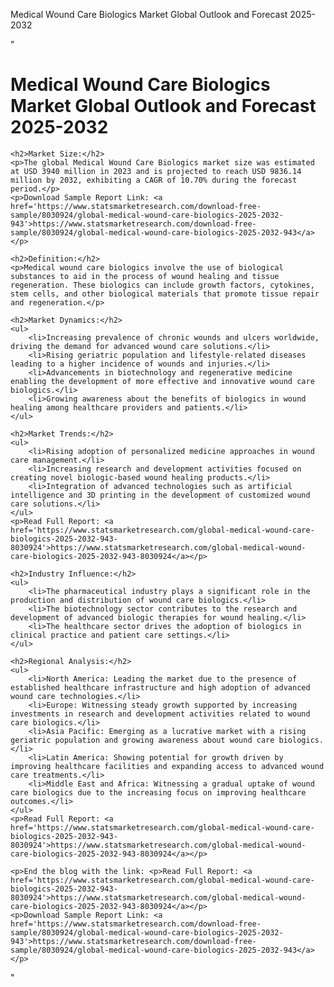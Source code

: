 Medical Wound Care Biologics Market Global Outlook and Forecast 2025-2032

"<!DOCTYPE html>
<html>

<head>
    <title>Medical Wound Care Biologics Market Global Outlook and Forecast 2025-2032</title>
</head>

<body>
    <h1>Medical Wound Care Biologics Market Global Outlook and Forecast 2025-2032</h1>

    <h2>Market Size:</h2>
    <p>The global Medical Wound Care Biologics market size was estimated at USD 3940 million in 2023 and is projected to reach USD 9836.14 million by 2032, exhibiting a CAGR of 10.70% during the forecast period.</p>
    <p>Download Sample Report Link: <a href='https://www.statsmarketresearch.com/download-free-sample/8030924/global-medical-wound-care-biologics-2025-2032-943'>https://www.statsmarketresearch.com/download-free-sample/8030924/global-medical-wound-care-biologics-2025-2032-943</a> </p>

    <h2>Definition:</h2>
    <p>Medical wound care biologics involve the use of biological substances to aid in the process of wound healing and tissue regeneration. These biologics can include growth factors, cytokines, stem cells, and other biological materials that promote tissue repair and regeneration.</p>

    <h2>Market Dynamics:</h2>
    <ul>
        <li>Increasing prevalence of chronic wounds and ulcers worldwide, driving the demand for advanced wound care solutions.</li>
        <li>Rising geriatric population and lifestyle-related diseases leading to a higher incidence of wounds and injuries.</li>
        <li>Advancements in biotechnology and regenerative medicine enabling the development of more effective and innovative wound care biologics.</li>
        <li>Growing awareness about the benefits of biologics in wound healing among healthcare providers and patients.</li>
    </ul>

    <h2>Market Trends:</h2>
    <ul>
        <li>Rising adoption of personalized medicine approaches in wound care management.</li>
        <li>Increasing research and development activities focused on creating novel biologic-based wound healing products.</li>
        <li>Integration of advanced technologies such as artificial intelligence and 3D printing in the development of customized wound care solutions.</li>
    </ul>
    <p>Read Full Report: <a href='https://www.statsmarketresearch.com/global-medical-wound-care-biologics-2025-2032-943-8030924'>https://www.statsmarketresearch.com/global-medical-wound-care-biologics-2025-2032-943-8030924</a></p>

    <h2>Industry Influence:</h2>
    <ul>
        <li>The pharmaceutical industry plays a significant role in the production and distribution of wound care biologics.</li>
        <li>The biotechnology sector contributes to the research and development of advanced biologic therapies for wound healing.</li>
        <li>The healthcare sector drives the adoption of biologics in clinical practice and patient care settings.</li>
    </ul>

    <h2>Regional Analysis:</h2>
    <ul>
        <li>North America: Leading the market due to the presence of established healthcare infrastructure and high adoption of advanced wound care technologies.</li>
        <li>Europe: Witnessing steady growth supported by increasing investments in research and development activities related to wound care biologics.</li>
        <li>Asia Pacific: Emerging as a lucrative market with a rising geriatric population and growing awareness about wound care biologics.</li>
        <li>Latin America: Showing potential for growth driven by improving healthcare facilities and expanding access to advanced wound care treatments.</li>
        <li>Middle East and Africa: Witnessing a gradual uptake of wound care biologics due to the increasing focus on improving healthcare outcomes.</li>
    </ul>
    <p>Read Full Report: <a href='https://www.statsmarketresearch.com/global-medical-wound-care-biologics-2025-2032-943-8030924'>https://www.statsmarketresearch.com/global-medical-wound-care-biologics-2025-2032-943-8030924</a></p>
    
    <p>End the blog with the link: <p>Read Full Report: <a href='https://www.statsmarketresearch.com/global-medical-wound-care-biologics-2025-2032-943-8030924'>https://www.statsmarketresearch.com/global-medical-wound-care-biologics-2025-2032-943-8030924</a></p>
    <p>Download Sample Report Link: <a href='https://www.statsmarketresearch.com/download-free-sample/8030924/global-medical-wound-care-biologics-2025-2032-943'>https://www.statsmarketresearch.com/download-free-sample/8030924/global-medical-wound-care-biologics-2025-2032-943</a></p>

</body>

</html>"
